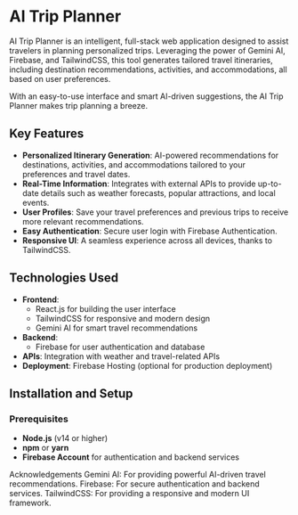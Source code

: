 # AI Trip Planner

AI Trip Planner is an intelligent, full-stack web application designed to assist travelers in planning personalized trips. Leveraging the power of Gemini AI, Firebase, and TailwindCSS, this tool generates tailored travel itineraries, including destination recommendations, activities, and accommodations, all based on user preferences.

With an easy-to-use interface and smart AI-driven suggestions, the AI Trip Planner makes trip planning a breeze.

## Key Features

- **Personalized Itinerary Generation**: AI-powered recommendations for destinations, activities, and accommodations tailored to your preferences and travel dates.
- **Real-Time Information**: Integrates with external APIs to provide up-to-date details such as weather forecasts, popular attractions, and local events.
- **User Profiles**: Save your travel preferences and previous trips to receive more relevant recommendations.
- **Easy Authentication**: Secure user login with Firebase Authentication.
- **Responsive UI**: A seamless experience across all devices, thanks to TailwindCSS.

## Technologies Used

- **Frontend**:
  - React.js for building the user interface
  - TailwindCSS for responsive and modern design
  - Gemini AI for smart travel recommendations
- **Backend**:
  - Firebase for user authentication and database
- **APIs**: Integration with weather and travel-related APIs
- **Deployment**: Firebase Hosting (optional for production deployment)

## Installation and Setup

### Prerequisites

- **Node.js** (v14 or higher)
- **npm** or **yarn**
- **Firebase Account** for authentication and backend services


Acknowledgements
Gemini AI: For providing powerful AI-driven travel recommendations.
Firebase: For secure authentication and backend services.
TailwindCSS: For providing a responsive and modern UI framework.
